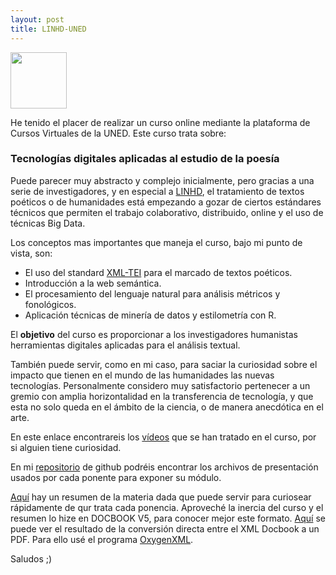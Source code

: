 ```yaml
---
layout: post
title: LINHD-UNED
---
```



<a href="url"><img src="http://linhd.uned.es/wp-content/uploads/2014/03/logo1.png" align="top" height="90" ></a>

He tenido el placer de realizar un curso online mediante la plataforma de Cursos Virtuales de la UNED. Este curso trata sobre:

### Tecnologías digitales aplicadas al estudio de la poesía

Puede parecer muy abstracto y complejo inicialmente, pero gracias a una serie de investigadores, y en especial a [LINHD](https://linhd.uned.es/), el tratamiento de
textos poéticos o de humanidades está empezando a gozar de ciertos estándares
técnicos que permiten el trabajo colaborativo, distribuido, online y el
uso de técnicas Big Data.

Los conceptos mas importantes que maneja el curso, bajo mi punto de vista,
son:

* El uso del standard [XML-TEI](https://www.tei-c.org/index.xml) para el marcado de textos poéticos.
* Introducción a la web semántica.
* El procesamiento del lenguaje natural para análisis métricos y fonológicos.
* Aplicación técnicas de minería de datos y estilometría con R.

El **objetivo** del curso es proporcionar a los investigadores humanistas herramientas
digitales aplicadas para el análisis textual.

También puede servir, como en mi caso,
  para saciar la curiosidad sobre el impacto que tienen en el mundo de las humanidades
  las nuevas tecnologías. Personalmente considero muy satisfactorio pertenecer a un
  gremio con amplia horizontalidad en la transferencia de tecnología, y que esta no solo
  queda en el ámbito de la ciencia, o de manera anecdótica en el arte.

En este enlace encontrareis los [vídeos](https://linhd.uned.es/p/dhsummer2016/)
que se han tratado en el curso, por si alguien tiene curiosidad.

En mi [repositorio](https://github.com/RadW2020/TEI-curso-LINHD-UNED) de github podréis encontrar los archivos de presentación
usados por cada ponente para exponer su módulo.

[Aquí](https://github.com/RadW2020/TEI-curso-LINHD-UNED/blob/master/Resumen_-_Raul_Jimenez_Martin_-_Curso_verano_2016_LINHD-UNED.xml) hay un resumen de la materia dada que puede servir para curiosear rápidamente de qur trata cada ponencia. Aproveché la inercia del curso y el resumen lo hize en DOCBOOK V5, para conocer mejor este formato. [Aquí](https://github.com/RadW2020/TEI-curso-LINHD-UNED/blob/master/Resumen%20-%20Raul%20Jimenez%20Martin%20-%20Curso%20verano%202016%20LINHD-UNED-db5.pdf) se puede ver el resultado de la conversión directa entre el XML Docbook a un PDF. Para ello usé el programa [OxygenXML](https://www.oxygenxml.com/).

Saludos ;)

